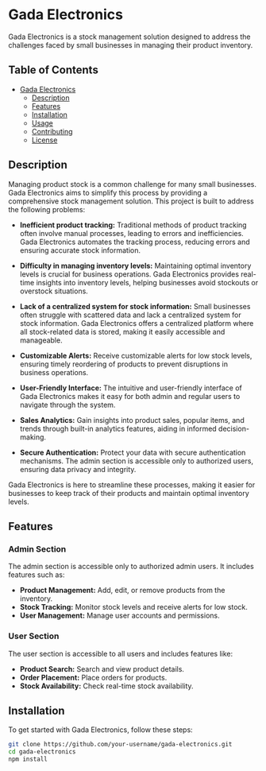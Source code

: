 # Gada Electronics

Gada Electronics is a stock management solution designed to address the challenges faced by small businesses in managing their product inventory.

## Table of Contents

- [Gada Electronics](#gada-electronics)
  - [Description](#description)
  - [Features](#features)
  - [Installation](#installation)
  - [Usage](#usage)
  - [Contributing](#contributing)
  - [License](#license)

## Description

Managing product stock is a common challenge for many small businesses. Gada Electronics aims to simplify this process by providing a comprehensive stock management solution. This project is built to address the following problems:

- **Inefficient product tracking:** Traditional methods of product tracking often involve manual processes, leading to errors and inefficiencies. Gada Electronics automates the tracking process, reducing errors and ensuring accurate stock information.

- **Difficulty in managing inventory levels:** Maintaining optimal inventory levels is crucial for business operations. Gada Electronics provides real-time insights into inventory levels, helping businesses avoid stockouts or overstock situations.

- **Lack of a centralized system for stock information:** Small businesses often struggle with scattered data and lack a centralized system for stock information. Gada Electronics offers a centralized platform where all stock-related data is stored, making it easily accessible and manageable.

- **Customizable Alerts:** Receive customizable alerts for low stock levels, ensuring timely reordering of products to prevent disruptions in business operations.

- **User-Friendly Interface:** The intuitive and user-friendly interface of Gada Electronics makes it easy for both admin and regular users to navigate through the system.

- **Sales Analytics:** Gain insights into product sales, popular items, and trends through built-in analytics features, aiding in informed decision-making.

- **Secure Authentication:** Protect your data with secure authentication mechanisms. The admin section is accessible only to authorized users, ensuring data privacy and integrity.

Gada Electronics is here to streamline these processes, making it easier for businesses to keep track of their products and maintain optimal inventory levels.

## Features

### Admin Section

The admin section is accessible only to authorized admin users. It includes features such as:

- **Product Management:** Add, edit, or remove products from the inventory.
- **Stock Tracking:** Monitor stock levels and receive alerts for low stock.
- **User Management:** Manage user accounts and permissions.

### User Section

The user section is accessible to all users and includes features like:

- **Product Search:** Search and view product details.
- **Order Placement:** Place orders for products.
- **Stock Availability:** Check real-time stock availability.

## Installation

To get started with Gada Electronics, follow these steps:

```bash
git clone https://github.com/your-username/gada-electronics.git
cd gada-electronics
npm install
```
